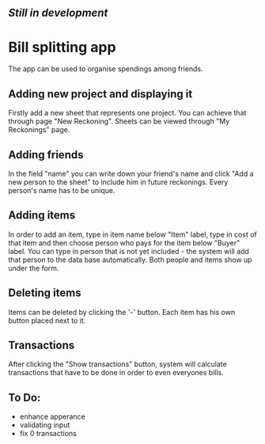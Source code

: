 
## *Still in development*

# Bill splitting app
The app can be used to organise spendings among friends.
## Adding new project and displaying it
Firstly add a new sheet that represents one project.
You can achieve that through page "New Reckoning".
Sheets can be viewed through "My Reckonings" page.
## Adding friends
In the field "name" you can write down your friend's name and click
"Add a new person to the sheet" to include him in future reckonings.
Every person's name has to be unique.
## Adding items
In order to add an item, type in item name below "Item" label,
type in cost of that item and then choose person who pays for the item below
"Buyer" label.
You can type in person that is not yet included - the system will add that
person to the data base automatically.
Both people and items show up under the form.
## Deleting items
Items can be deleted by clicking the '-' button.
Each item has his own button placed next to it.
## Transactions
After clicking the "Show transactions" button, system will calculate
transactions that have to be done in order to even everyones bills.

## To Do:

- enhance apperance
- validating input
- fix 0 transactions

